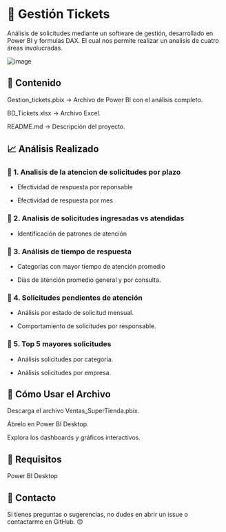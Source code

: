 # 🎫 Gestión Tickets

Análisis de solicitudes mediante un software de gestión, desarrollado en Power BI y formulas DAX.
El cual nos permite realizar un analisis de cuatro áreas involucradas.

![image](https://github.com/user-attachments/assets/c9993d9b-c2d2-4bbd-88e1-e17efdc58b9c)

## 📂 Contenido

Gestion_tickets.pbix → Archivo de Power BI con el análisis completo.

BD_Tickets.xlsx → Archivo Excel.

README.md → Descripción del proyecto.

## 📈 Análisis Realizado

### 🔹 1. Analisis de la atencion de solicitudes por plazo

- Efectividad de respuesta por reponsable

- Efectividad de respuesta por mes

### 🔹 2. Analisis de solicitudes ingresadas vs atendidas

- Identificación de patrones de atención

### 🔹 3. Análisis de tiempo de respuesta

- Categorías con mayor tiempo de atención promedio

- Días de atención promedio general y por consulta.

### 🔹 4. Solicitudes pendientes de atención

- Análisis por estado de solicitud mensual.

- Comportamiento de solicitudes por responsable.

### 🔹 5. Top 5 mayores solicitudes

- Análisis solicitudes por categoría.

- Análisis solicitudes por empresa.

## 🚀 Cómo Usar el Archivo

Descarga el archivo Ventas_SuperTienda.pbix.

Ábrelo en Power BI Desktop.

Explora los dashboards y gráficos interactivos.

## 📌 Requisitos

Power BI Desktop

## 📧 Contacto

Si tienes preguntas o sugerencias, no dudes en abrir un issue o contactarme en GitHub. 😊
